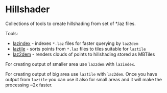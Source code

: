 # Hillshader

Collections of tools to create hillshading from set of \*.laz files.

Tools:

- [lazindex](./lazindex) - indexes `*.laz` files for faster querying by `laz2dem`
- [laztile](./laztile) - sorts points from `*.laz` files to tiles suitable for `laztile`
- [laz2dem](./laz2dem) - renders clouds of points to hillshading stored as MBTiles

For creating output of smaller area use `laz2dem` with `lazindex`.

For creating output of big area use `laztile` with `laz2dem`. Once you have output from `laztile` you can use it also for small areas and it will make the processing ~2x faster.
